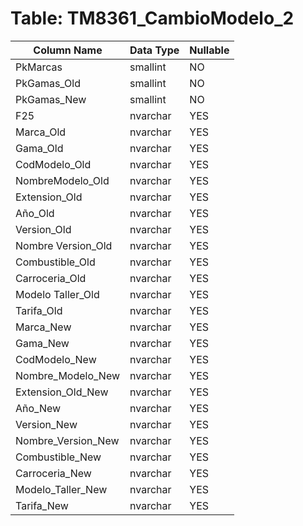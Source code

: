 # Table: TM8361_CambioModelo_2

| Column Name | Data Type | Nullable |
|-------------|-----------|----------|
| PkMarcas | smallint | NO |
| PkGamas_Old | smallint | NO |
| PkGamas_New | smallint | NO |
| F25 | nvarchar | YES |
| Marca_Old | nvarchar | YES |
| Gama_Old | nvarchar | YES |
| CodModelo_Old | nvarchar | YES |
| NombreModelo_Old | nvarchar | YES |
| Extension_Old | nvarchar | YES |
| Año_Old | nvarchar | YES |
| Version_Old | nvarchar | YES |
| Nombre Version_Old | nvarchar | YES |
| Combustible_Old | nvarchar | YES |
| Carroceria_Old | nvarchar | YES |
| Modelo Taller_Old | nvarchar | YES |
| Tarifa_Old | nvarchar | YES |
| Marca_New | nvarchar | YES |
| Gama_New | nvarchar | YES |
| CodModelo_New | nvarchar | YES |
| Nombre_Modelo_New | nvarchar | YES |
| Extension_Old_New | nvarchar | YES |
| Año_New | nvarchar | YES |
| Version_New | nvarchar | YES |
| Nombre_Version_New | nvarchar | YES |
| Combustible_New | nvarchar | YES |
| Carroceria_New | nvarchar | YES |
| Modelo_Taller_New | nvarchar | YES |
| Tarifa_New | nvarchar | YES |
